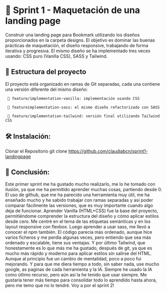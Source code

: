 # 🚀 Sprint 1 - Maquetación de una landing page

Construir una landing page para Bookmark utilizando los diseños proporcionados en la carpeta designs. 
El objetivo es dominar las buenas prácticas de maquetación, el diseño responsive, trabajando de forma iterativa y progresiva. 
El mismo diseño se ha implementado tres veces usando: CSS puro (Vanilla CSS), SASS y Tailwind.

## 🚧  Estructura del proyecto

El proyecto está organizado en ramas de Git separadas, cada una contiene una versión diferente del mismo diseño:

     🧩 feature/implementation-vanilla: implementación usando CSS
  
     🧩 featureimplementation-sass: el mismo diseño refactorizado con SASS
  
     🧩 feature/implementation-tailwind: versión final utilizando Tailwind CSS

## 🛠 Instalación:
Clonar el Repositorio
git clone https://github.com/claudiabcn/sprint1-landingpage

## 🧠 Conclusión:
Este primer sprint me ha gustado mucho realizarlo, me lo he tomado con ilusión, ya que me ha permitido aprender muchas cosas, partiendo desde 0. El uso de github, que me ha parecido una herramienta muy útil, me ha enseñado mucho y he sabido trabajar con ramas separadas y así poder comparar fácilmente las versiones, que es muy importante cuando algo deja de funcionar. Aprender Vanilla (HTML+CSS) fue la base del proyecto, permitiéndome comprender la estructura del diseño y cómo aplicar estilos desde cero. Me centré en el tema de las etiquetas semánticas y en los layout responsive con flexbox. Luego aprender a usar sass, me llevó a conocer el npm también. El código parecía más ordenado, aunque hice varios ficheros y me perdía algunas veces, pero entiendo que sea más ordenado y escalable, tiene sus ventajas. Y por último Tailwind, que honestamente es lo que más me ha gustado, después de git, ya que es mucho más rápido y moderno para aplicar estilos sin salirse del HTML. Aunque al principio fue un cambio de mentalidad, poco a poco fui mejorando. Y para que me diera tiempo a todo, sin saber nada, use mucho google, as paginas de cada herramienta y la IA. Siempre he usado la IA como útlimo recurso, pero aún así la he tenido que usar siempre. Me gustaría tener más tiempo para consolidar todo lo aprendido hasta ahora, pero me temo que no lo tendré. Voy a por el sprint 2!

